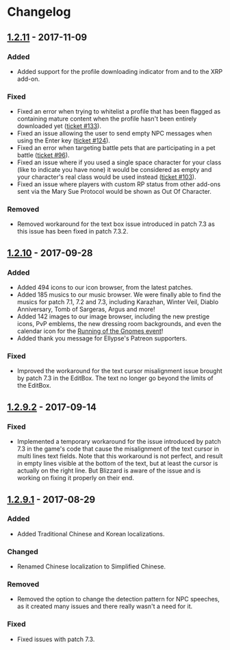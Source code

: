 # Changelog

## [1.2.11] - 2017-11-09

### Added

- Added support for the profile downloading indicator from and to the XRP add-on.

### Fixed

- Fixed an error when trying to whitelist a profile that has been flagged as containing mature content when the profile hasn't been entirely downloaded yet ([ticket #133](https://wow.curseforge.com/projects/total-rp-3/issues/133)).
- Fixed an issue allowing the user to send empty NPC messages when using the Enter key ([ticket #124](https://wow.curseforge.com/projects/total-rp-3/issues/124)).
- Fixed an error when targeting battle pets that are participating in a pet battle ([ticket #96](https://wow.curseforge.com/projects/total-rp-3/issues/96)).
- Fixed an issue where if you used a single space character for your class (like to indicate you have none) it would be considered as empty and your character's real class would be used instead ([ticket #103](https://wow.curseforge.com/projects/total-rp-3/issues/103)).
- Fixed an issue where players with custom RP status from other add-ons sent via the Mary Sue Protocol would be shown as Out Of Character.

### Removed

- Removed workaround for the text box issue introduced in patch 7.3 as this issue has been fixed in patch 7.3.2.

## [1.2.10] - 2017-09-28

### Added

- Added 494 icons to our icon browser, from the latest patches.
- Added 185 musics to our music browser. We were finally able to find the musics for patch 7.1, 7.2 and 7.3, including Karazhan, Winter Veil, Diablo Anniversary, Tomb of Sargeras, Argus and more!
- Added 142 images to our image browser, including the new prestige icons, PvP emblems, the new dressing room backgrounds, and even the calendar icon for the [Running of the Gnomes event](http://bit.ly/GnomeRun2k17)!
- Added thank you message for Ellypse's Patreon supporters.

### Fixed

- Improved the workaround for the text cursor misalignment issue brought by patch 7.3 in the EditBox. The text no longer go beyond the limits of the EditBox.

## [1.2.9.2] - 2017-09-14

### Fixed

- Implemented a temporary workaround for the issue introduced by patch 7.3 in the game's code that cause the misalignment of the text cursor in multi lines text fields. Note that this workaround is not perfect, and result in empty lines visible at the bottom of the text, but at least the cursor is actually on the right line. But Blizzard is aware of the issue and is working on fixing it properly on their end.

## [1.2.9.1] - 2017-08-29

### Added

- Added Traditional Chinese and Korean localizations.

### Changed

- Renamed Chinese localization to Simplified Chinese.

### Removed
- Removed the option to change the detection pattern for NPC speeches, as it created many issues and there really wasn't a need for it.

### Fixed

- Fixed issues with patch 7.3.

[1.2.11]: https://github.com/Ellypse/Total-RP-3/compare/1.2.10...1.2.11
[1.2.10]: https://github.com/Ellypse/Total-RP-3/compare/1.2.9.2...1.2.10
[1.2.9.2]: https://github.com/Ellypse/Total-RP-3/compare/1.2.9.1...1.2.9.2
[1.2.9.1]: https://github.com/Ellypse/Total-RP-3/compare/1.2.9...1.2.9.1
